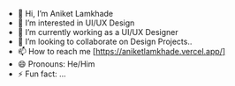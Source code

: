 - 👋 Hi, I’m Aniket Lamkhade
- 👀 I’m interested in UI/UX Design
- 🌱 I’m currently working as a UI/UX Designer
- 💞️ I’m looking to collaborate on Design Projects..
- 📫 How to reach me  [https://aniketlamkhade.vercel.app/]
- 😄 Pronouns: He/Him
- ⚡ Fun fact: ...
  
